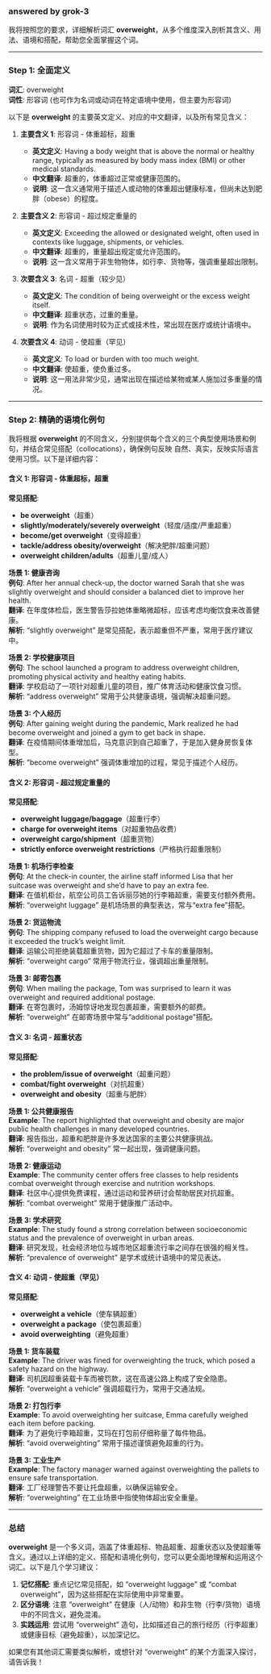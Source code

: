 ### answered by grok-3
我将按照您的要求，详细解析词汇 **overweight**，从多个维度深入剖析其含义、用法、语境和搭配，帮助您全面掌握这个词。

---

### Step 1: 全面定义

**词汇**: overweight  
**词性**: 形容词 (也可作为名词或动词在特定语境中使用，但主要为形容词)  

以下是 **overweight** 的主要英文定义、对应的中文翻译，以及所有常见含义：

1. **主要含义 1**: 形容词 - 体重超标，超重  
   - **英文定义**: Having a body weight that is above the normal or healthy range, typically as measured by body mass index (BMI) or other medical standards.  
   - **中文翻译**: 超重的，体重超过正常或健康范围的。  
   - **说明**: 这一含义通常用于描述人或动物的体重超出健康标准，但尚未达到肥胖（obese）的程度。  

2. **主要含义 2**: 形容词 - 超过规定重量的  
   - **英文定义**: Exceeding the allowed or designated weight, often used in contexts like luggage, shipments, or vehicles.  
   - **中文翻译**: 超重的，重量超出规定或允许范围的。  
   - **说明**: 这一含义常用于非生物物体，如行李、货物等，强调重量超出限制。  

3. **次要含义 3**: 名词 - 超重（较少见）  
   - **英文定义**: The condition of being overweight or the excess weight itself.  
   - **中文翻译**: 超重状态，过重的重量。  
   - **说明**: 作为名词使用时较为正式或技术性，常出现在医疗或统计语境中。  

4. **次要含义 4**: 动词 - 使超重（罕见）  
   - **英文定义**: To load or burden with too much weight.  
   - **中文翻译**: 使超重，使负重过多。  
   - **说明**: 这一用法非常少见，通常出现在描述给某物或某人施加过多重量的情况。  

---

### Step 2: 精确的语境化例句

我将根据 **overweight** 的不同含义，分别提供每个含义的三个典型使用场景和例句，并结合常见搭配（collocations），确保例句反映 自然、真实，反映实际语言使用习惯。以下是详细内容：

#### 含义 1: 形容词 - 体重超标，超重

**常见搭配**:
- **be overweight**（超重）
- **slightly/moderately/severely overweight**（轻度/适度/严重超重）
- **become/get overweight**（变得超重）
- **tackle/address obesity/overweight**（解决肥胖/超重问题）
- **overweight children/adults**（超重儿童/成人）

**场景 1: 健康咨询**  
**例句**: After her annual check-up, the doctor warned Sarah that she was slightly overweight and should consider a balanced diet to improve her health.  
**翻译**: 在年度体检后，医生警告莎拉她体重略微超标，应该考虑均衡饮食来改善健康。  
**解析**: “slightly overweight” 是常见搭配，表示超重但不严重，常用于医疗建议中。

**场景 2: 学校健康项目**  
**例句**: The school launched a program to address overweight children, promoting physical activity and healthy eating habits.  
**翻译**: 学校启动了一项针对超重儿童的项目，推广体育活动和健康饮食习惯。  
**解析**: “address overweight” 常用于公共健康语境，强调解决超重问题。

**场景 3: 个人经历**  
**例句**: After gaining weight during the pandemic, Mark realized he had become overweight and joined a gym to get back in shape.  
**翻译**: 在疫情期间体重增加后，马克意识到自己超重了，于是加入健身房恢复体型。  
**解析**: “become overweight” 强调体重增加的过程，常见于描述个人经历。

#### 含义 2: 形容词 - 超过规定重量的

**常见搭配**:
- **overweight luggage/baggage**（超重行李）
- **charge for overweight items**（对超重物品收费）
- **overweight cargo/shipment**（超重货物）
- **strictly enforce overweight restrictions**（严格执行超重限制）

**场景 1: 机场行李检查**  
**例句**: At the check-in counter, the airline staff informed Lisa that her suitcase was overweight and she’d have to pay an extra fee.  
**翻译**: 在值机柜台，航空公司员工告诉丽莎她的行李箱超重，需要支付额外费用。  
**解析**: “overweight luggage” 是机场场景的典型表达，常与“extra fee”搭配。

**场景 2: 货运物流**  
**例句**: The shipping company refused to load the overweight cargo because it exceeded the truck’s weight limit.  
**翻译**: 运输公司拒绝装载超重货物，因为它超过了卡车的重量限制。  
**解析**: “overweight cargo” 常用于物流行业，强调超出重量限制。

**场景 3: 邮寄包裹**  
**例句**: When mailing the package, Tom was surprised to learn it was overweight and required additional postage.  
**翻译**: 在寄包裹时，汤姆惊讶地发现包裹超重，需要额外的邮费。  
**解析**: “overweight” 在邮寄场景中常与“additional postage”搭配。

#### 含义 3: 名词 - 超重状态

**常见搭配**:
- **the problem/issue of overweight**（超重问题）
- **combat/fight overweight**（对抗超重）
- **overweight and obesity**（超重与肥胖）

**场景 1: 公共健康报告**  
**Example**: The report highlighted that overweight and obesity are major public health challenges in many developed countries.  
**翻译**: 报告指出，超重和肥胖是许多发达国家的主要公共健康挑战。  
**解析**: “overweight and obesity” 常一起出现，强调健康问题。

**场景 2: 健康运动**  
**Example**: The community center offers free classes to help residents combat overweight through exercise and nutrition workshops.  
**翻译**: 社区中心提供免费课程，通过运动和营养研讨会帮助居民对抗超重。  
**解析**: “combat overweight” 常用于健康推广活动中。

**场景 3: 学术研究**  
**Example**: The study found a strong correlation between socioeconomic status and the prevalence of overweight in urban areas.  
**翻译**: 研究发现，社会经济地位与城市地区超重流行率之间存在很强的相关性。  
**解析**: “prevalence of overweight” 是学术或统计语境中的常见表达。

#### 含义 4: 动词 - 使超重（罕见）

**常见搭配**:
- **overweight a vehicle**（使车辆超重）
- **overweight a package**（使包裹超重）
- **avoid overweighting**（避免超重）

**场景 1: 货车装载**  
**Example**: The driver was fined for overweighting the truck, which posed a safety hazard on the highway.  
**翻译**: 司机因超重装载卡车而被罚款，这在高速公路上构成了安全隐患。  
**解析**: “overweight a vehicle” 强调超载行为，常用于交通法规。

**场景 2: 打包行李**  
**Example**: To avoid overweighting her suitcase, Emma carefully weighed each item before packing.  
**翻译**: 为了避免行李箱超重，艾玛在打包前仔细称量了每件物品。  
**解析**: “avoid overweighting” 常用于描述谨慎避免超重的行为。

**场景 3: 工业生产**  
**Example**: The factory manager warned against overweighting the pallets to ensure safe transportation.  
**翻译**: 工厂经理警告不要让托盘超重，以确保运输安全。  
**解析**: “overweighting” 在工业场景中指使物体超出安全重量。

---

### 总结

**overweight** 是一个多义词，涵盖了体重超标、物品超重、超重状态以及使超重等含义。通过以上详细的定义、搭配和语境化例句，您可以更全面地理解和运用这个词汇。以下是几个学习建议：

1. **记忆搭配**: 重点记忆常见搭配，如 “overweight luggage” 或 “combat overweight”，因为这些搭配在实际使用中非常重要。
2. **区分语境**: 注意 “overweight” 在健康（人/动物）和非生物（行李/货物）语境中的不同含义，避免混淆。
3. **实践运用**: 尝试用 “overweight” 造句，比如描述自己的旅行经历（行李超重）或健康目标（避免超重），以加深记忆。

如果您有其他词汇需要类似解析，或想针对 “overweight” 的某个方面深入探讨，请告诉我！